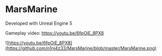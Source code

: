 # MarsMarine

Developed with Unreal Engine 5

Gameplay video: https://youtu.be/6fpOiE_8PX8

![https://youtu.be/6fpOiE_8PX8](https://github.com/n1nj4z33/MarsMarine/blob/master/MarsMarine.png)
